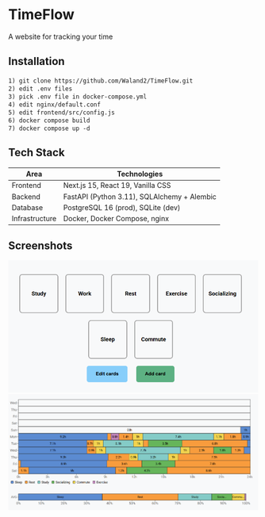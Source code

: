 
# TimeFlow

A website for tracking your time


## Installation
```
1) git clone https://github.com/Waland2/TimeFlow.git
2) edit .env files
3) pick .env file in docker-compose.yml
4) edit nginx/default.conf
5) edit frontend/src/config.js
6) docker compose build
7) docker compose up -d
```
    
## Tech Stack

| Area        | Technologies                                |
|-------------|---------------------------------------------|
| Frontend    | Next.js 15, React 19, Vanilla CSS           |
| Backend     | FastAPI (Python 3.11), SQLAlchemy + Alembic |
| Database    | PostgreSQL 16 (prod), SQLite (dev)          |
| Infrastructure | Docker, Docker Compose, nginx            |


## Screenshots
![Card selecter](./frontend/public/images/card-selecter-example-1.png)
![Dashboard](./frontend/public/images/dashboard-example-1.png)